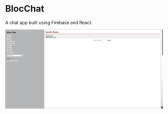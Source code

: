 # BlocChat
A chat app built using Firebase and React.

![Image of BlocChat](https://github.com/drwhirstyburgers/bloc-chat-react/blob/master/public/assets/images/BlocChatReact.JPG)
